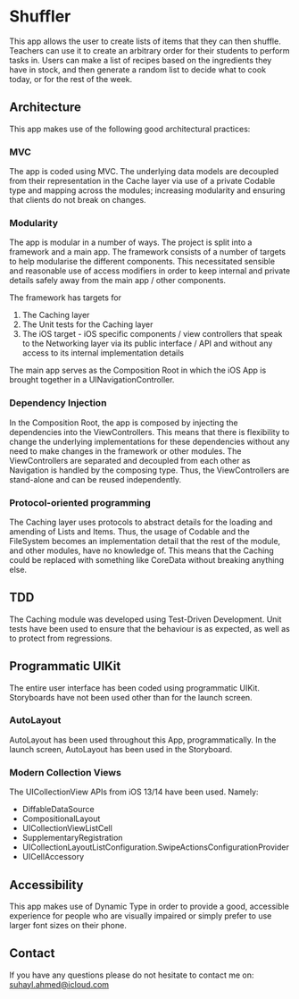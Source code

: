 # Shuffler

This app allows the user to create lists of items that they can then shuffle. Teachers can use it to create an arbitrary order for their students to perform tasks in. Users can make a list of recipes based on the ingredients they have in stock, and then generate a random list to decide what to cook today, or for the rest of the week.

## Architecture

This app makes use of the following good architectural practices:

### MVC

The app is coded using MVC. The underlying data models are decoupled from their representation in the Cache layer via use of a private Codable type and mapping across the modules; increasing modularity and ensuring that clients do not break on changes.

### Modularity

The app is modular in a number of ways. The project is split into a framework and a main app. The framework consists of a number of targets to help modularise the different components. This necessitated sensible and reasonable use of access modifiers in order to keep internal and private details safely away from the main app / other components.

The framework has targets for
1. The Caching layer
2. The Unit tests for the Caching layer
3. The iOS target - iOS specific components / view controllers that speak to the Networking layer via its public interface / API and without any access to its internal implementation details

The main app serves as the Composition Root in which the iOS App is brought together in a UINavigationController.

### Dependency Injection

In the Composition Root, the app is composed by injecting the dependencies into the ViewControllers. This means that there is flexibility to change the underlying implementations for these dependencies without any need to make changes in the framework or other modules. The ViewControllers are separated and decoupled from each other as Navigation is handled by the composing type. Thus, the ViewControllers are stand-alone and can be reused independently.


### Protocol-oriented programming

The Caching layer uses protocols to abstract details for the loading and amending of Lists and Items. Thus, the usage of Codable and the FileSystem becomes an implementation detail that the rest of the module, and other modules, have no knowledge of. This means that the Caching could be replaced with something like CoreData without breaking anything else.

## TDD

The Caching module was developed using Test-Driven Development. Unit tests have been used to ensure that the behaviour is as expected, as well as to protect from regressions.

## Programmatic UIKit

The entire user interface has been coded using programmatic UIKit. Storyboards have not been used other than for the launch screen.

### AutoLayout

AutoLayout has been used throughout this App, programmatically. In the launch screen, AutoLayout has been used in the Storyboard.

### Modern Collection Views

The UICollectionView APIs from iOS 13/14 have been used. Namely:
* DiffableDataSource
* CompositionalLayout
* UICollectionViewListCell
* SupplementaryRegistration
* UICollectionLayoutListConfiguration.SwipeActionsConfigurationProvider
* UICellAccessory

## Accessibility

This app makes use of Dynamic Type in order to provide a good, accessible experience for people who are visually impaired or simply prefer to use larger font sizes on their phone.

## Contact
If you have any questions please do not hesitate to contact me on: suhayl.ahmed@icloud.com

